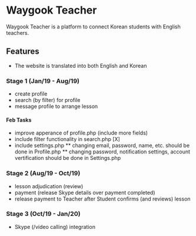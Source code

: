 Waygook Teacher
=======

Waygook Teacher is a platform to connect Korean students with English teachers.

## Features

* The website is translated into both English and Korean

### Stage 1 (Jan/19 - Aug/19)

* create profile
* search (by filter) for profile
* message profile to arrange lesson

#### Feb Tasks

* improve apperance of profile.php (include more fields)
* include filter functionality in search.php [X]
* include settings.php
    ** changing email, password, name, etc. should be done in Profile.php
    ** changing password, notification settings, account vertification should be done in Settings.php

### Stage 2 (Aug/19 - Oct/19)

* lesson adjudication (review)
* payment (release Skype details over payment completed)
* release payment to Teacher after Student confirms (and reviews) lesson

### Stage 3 (Oct/19 - Jan/20)

* Skype (/video calling) integration
